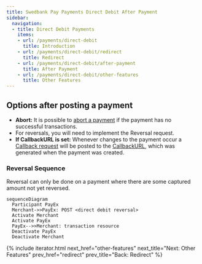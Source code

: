 ```yaml
---
title: Swedbank Pay Payments Direct Debit After Payment
sidebar:
  navigation:
  - title: Direct Debit Payments
    items:
    - url: /payments/direct-debit
      title: Introduction
    - url: /payments/direct-debit/redirect
      title: Redirect
    - url: /payments/direct-debit/after-payment
      title: After Payment
    - url: /payments/direct-debit/other-features
      title: Other Features
---
```



## Options after posting a payment

* **Abort:** It is possible to 
  [abort a payment][technical-reference-abort-payment] if the payment has no 
  successful transactions.
* For reversals, you will need to implement the Reversal request.
* **If CallbackURL is set:** Whenever changes to the payment occur a 
  [Callback request][technical-reference-callbackurl] will be posted to the 
  [CallbackURL][callbackurl-reference], which was generated when the payment 
  was created.

### Reversal Sequence

Reversal can only be done on a payment where there are some captured amount 
not yet reversed.

```mermaid
sequenceDiagram
  Participant PayEx
  Merchant->>PayEx: POST <direct debit reversal>
  Activate Merchant
  Activate PayEx
  PayEx-->>Merchant: transaction resource
  Deactivate PayEx
  Deactivate Merchant
```

{% include iterator.html next_href="other-features"
                         next_title="Next: Other Features" 
                         prev_href="redirect"
                         prev_title="Back: Redirect" %}

[callbackurl-reference]: #
[direct-debit-payment-post-reversal]: #
[direct-debit-technical-reference]: #
[technical-reference-abort-payment]: #
[technical-reference-callbackurl]: #
[technical-reference-create-direct-debit]: #
[technical-reference-expansion]: #
[technical-reference-payeereference]: #
[technical-reference-price-object]: #
[technical-reference-transactions]: #
[technical-reference]: #
[user-agent]: https://en.wikipedia.org/wiki/User_agent